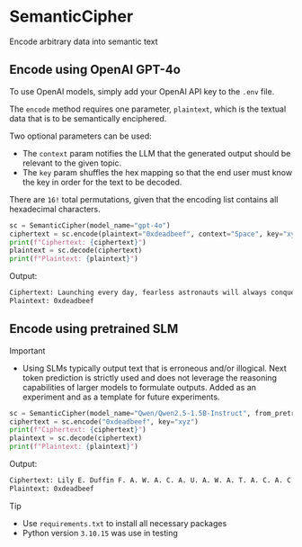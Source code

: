 # SemanticCipher
Encode arbitrary data into semantic text

## Encode using OpenAI GPT-4o

To use OpenAI models, simply add your OpenAI API key to the `.env` file.

The `encode` method requires one parameter, `plaintext`, which is the textual data that is to be semantically enciphered.

Two optional parameters can be used:

* The `context` param notifies the LLM that the generated output should be relevant to the given topic.
* The `key` param shuffles the hex mapping so that the end user must know the key in order for the text to be decoded.

There are `16!` total permutations, given that the encoding list contains all hexadecimal characters.

```python
sc = SemanticCipher(model_name="gpt-4o")
ciphertext = sc.encode(plaintext="0xdeadbeef", context="Space", key="xyz")
print(f"Ciphertext: {ciphertext}")
plaintext = sc.decode(ciphertext)
print(f"Plaintext: {plaintext}")
```

Output:
```bash
Ciphertext: Launching every day, fearless astronauts will always conquer all universe. Astronauts wearing advanced technology aboard craft achieve cosmic adventures always
Plaintext: 0xdeadbeef
```

## Encode using pretrained SLM

> [!IMPORTANT]  
> - Using SLMs typically output text that is erroneous and/or illogical. Next token prediction is strictly used and does not leverage the reasoning capabilities of larger models to formulate outputs.  Added as an experiment and as a template for future experiments.

```python
sc = SemanticCipher(model_name="Qwen/Qwen2.5-1.5B-Instruct", from_pretrained=True)
ciphertext = sc.encode("0xdeadbeef", key="xyz")
print(f"Ciphertext: {ciphertext}")
plaintext = sc.decode(ciphertext)
print(f"Plaintext: {plaintext}")
```

Output:
```bash
Ciphertext: Lily E. Duffin F. A. W. A. C. A. U. A. W. A. T. A. C. A. C. A. A.
Plaintext: 0xdeadbeef
```

> [!TIP]  
> - Use `requirements.txt` to install all necessary packages
> - Python version `3.10.15` was use in testing